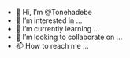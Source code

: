 - 👋 Hi, I’m @Tonehadebe
- 👀 I’m interested in ...
- 🌱 I’m currently learning ...
- 💞️ I’m looking to collaborate on ...
- 📫 How to reach me ...

<!---
Tonehadebe/Tonehadebe is a ✨ special ✨ repository because its `README.md` (this file) appears on your GitHub profile.
You can click the Preview link to take a look at your changes.
--->
